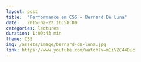 ```yaml
---
layout: post
title:  "Performance em CSS - Bernard De Luna"
date:   2015-02-22 16:58:00
categories: lectures
duration: 1:00:43 min
theme: CSS
img: /assets/image/bernard-de-luna.jpg
link: https://www.youtube.com/watch?v=m1iV2C44Duc
---
```

